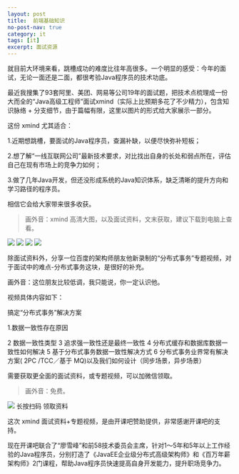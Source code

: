 ```yaml
---
layout: post
title:  前端基础知识
no-post-nav: true
category: it
tags: [it]
excerpt: 面试资源
---
```



就目前大环境来看，跳槽成功的难度比往年高很多。一个明显的感受：今年的面试，无论一面还是二面，都很考验Java程序员的技术功底。


最近我搜集了93套阿里、美团、网易等公司19年的面试题，把技术点梳理成一份大而全的“Java高级工程师”面试xmind（实际上比预期多花了不少精力），包含知识脉络 + 分支细节，由于篇幅有限，这里以图片的形式给大家展示一部分。


这份 xmind 尤其适合：

1.近期想跳槽，要面试的Java程序员，查漏补缺，以便尽快弥补短板；

2.想了解“一线互联网公司”最新技术要求，对比找出自身的长处和弱点所在，评估自己在现有市场上的竞争力如何；

3.做了几年Java开发，但还没形成系统的Java知识体系，缺乏清晰的提升方向和学习路径的程序员。

相信它会给大家带来很多收获。

> 画外音：xmind 高清大图，以及面试资料，文末获取，建议下载到电脑上查看。


![](http://favorites.ren/assets/images/2019/it/kkb01.jpg)
![](http://favorites.ren/assets/images/2019/it/kkb02.jpg)
![](http://favorites.ren/assets/images/2019/it/kkb03.jpg)
![](http://favorites.ren/assets/images/2019/it/kkb04.jpg)



除面试资料外，分享一位百度的架构师朋友他新录制的“分布式事务”专题视频，对于面试中的难点-分布式事务这块，是很好的补充。

画外音：这位朋友比较低调，我只能说，你一定认识他。

视频具体内容如下：

搞定“分布式事务”解决方案

1.数据一致性存在原因

2 数据一致性类型
3 追求强一致性还是最终一致性
4 分布式缓存和数据库数据一致性如何解决
5 基于分布式事务数据一致性解决方式
6 分布式事务业界常有解决方案( 2PC /TCC／基于 MQ)以及我们如何设计（同步场景，异步场景）



需要获取更全面的面试资料，或专题视频，可以加微信领取。

> 画外音：免费。


![](http://favorites.ren/assets/images/2019/it/kkb05.jpg)
长按扫码  领取资料


这次 xmind 面试资料+专题视频，是由开课吧赞助提供，非常感谢开课吧的支持。


现在开课吧联合了“廖雪峰”和前58技术委员会主席，针对1～5年和5年以上工作经验的Java程序员，分别打造了《JavaEE企业级分布式高级架构师》和《百万年薪架构师》2门课程，帮助Java程序员快速提高自身开发能力，提升职场竞争力。
